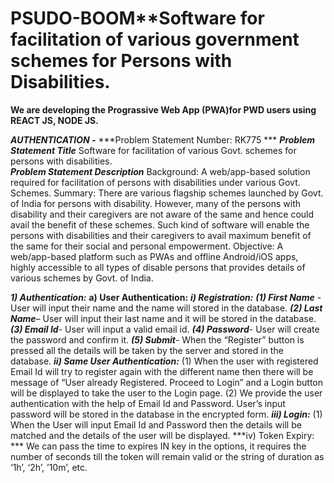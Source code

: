 # PSUDO-BOOM**Software for facilitation of various government schemes for Persons with Disabilities.
**We are developing the Prograssive Web App (PWA)for PWD users using REACT JS, NODE JS.**

***AUTHENTICATION -***
***Problem Statement Number: RK775 ***
***Problem Statement Title***
Software for facilitation of various Govt. schemes for persons with disabilities.       
***Problem Statement Description***
Background: A web/app-based solution required for facilitation of persons with disabilities under various Govt. Schemes.
Summary: There are various flagship schemes launched by Govt. of India for persons with disability. However, many of the persons with disability and their caregivers are not aware of the same and hence could avail the benefit of these schemes. Such kind of software will enable the persons with disabilities and their caregivers to avail maximum benefit of the same for their social and personal empowerment. Objective: A web/app-based platform such as PWAs and offline Android/iOS apps, highly accessible to all types of disable persons that provides details of various schemes by Govt. of India.

***1)	Authentication:***
**a)	User Authentication:**
***i)	Registration:***
***(1)	 First Name*** - User will input their name and the name will stored in the database.
***(2)	 Last Name***– User will input their last name and it will be stored in the database.
***(3)	Email Id***- User will input a valid email id.
***(4)	Password***- User will create the password and confirm it.
***(5)	Submit***- When the “Register” button is pressed all the details will be taken by the server and stored in the database.
***ii)	Same User Authentication:***
(1)	When the user with registered Email Id will try to register again with the different name then there will be message of “User already Registered. Proceed to Login” and a Login button will be displayed to take the user to the Login page.
(2)	We provide the user authentication with the help of Email Id and Password. User’s input password will be stored in the database in the encrypted form.
***iii)	 Login:***
(1)	When the User will input Email Id and Password then the details will be matched and the details of the user will be displayed.
***iv)	Token Expiry: ***
We can pass the time to expires IN key in the options, it requires the number of seconds till the token will remain valid or the string of duration as ‘1h’, ‘2h’, ’10m’, etc.






